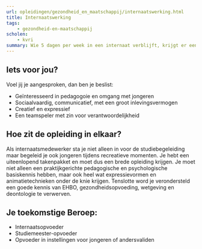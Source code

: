 ```yaml
---
url: opleidingen/gezondheid_en_maatschappij/internaatswerking.html
title: Internaatswerking
tags:
    - gezondheid-en-maatschappij
scholen:
    - kvri
summary: Wie 5 dagen per week in een internaat verblijft, krijgt er een tweede thuis bij. Voor een opvoeder of opvoedster in een internaat is er dan ook een belangrijke begeleidings- en opvoedingstaak weggelegd. Met jongeren in volle ontplooiing is het een complexe en uitdagende opgave. Een praktische maar degelijke pedagogische opleiding is broodnodig voor mensen die mee verantwoordelijk zijn voor een goede dagelijkse gang van zaken op het internaat.
---
```


## Iets voor jou?

Voel jij je aangesproken, dan ben je beslist:

* Geïnteresseerd in pedagogoie en omgang met jongeren
* Sociaalvaardig, communicatief, met een groot inlevingsvermogen
* Creatief en expressief
* Een teamspeler met zin voor verantwoordelijkheid

## Hoe zit de opleiding in elkaar?

Als internaatsmedewerker sta je niet alleen in voor de studiebegeleiding maar begeleid je ook jongeren tijdens recreatieve momenten. Je hebt een uiteenlopend takenpakket en moet dus een brede opleiding krijgen. Je moet niet alleen een praktijkgerichte pedagogische en psychologische basiskennis hebben, maar ook heel wat expressievormen en animatietechnieken onder de knie krijgen. Tenslotte word je verondersteld een goede kennis van EHBO, gezondheidsopvoeding, wetgeving en deontologie te verwerven.

## Je toekomstige Beroep:

* Internaatsopvoeder
* Studiemeester-opvoeder
* Opvoeder in instellingen voor jongeren of andersvaliden
